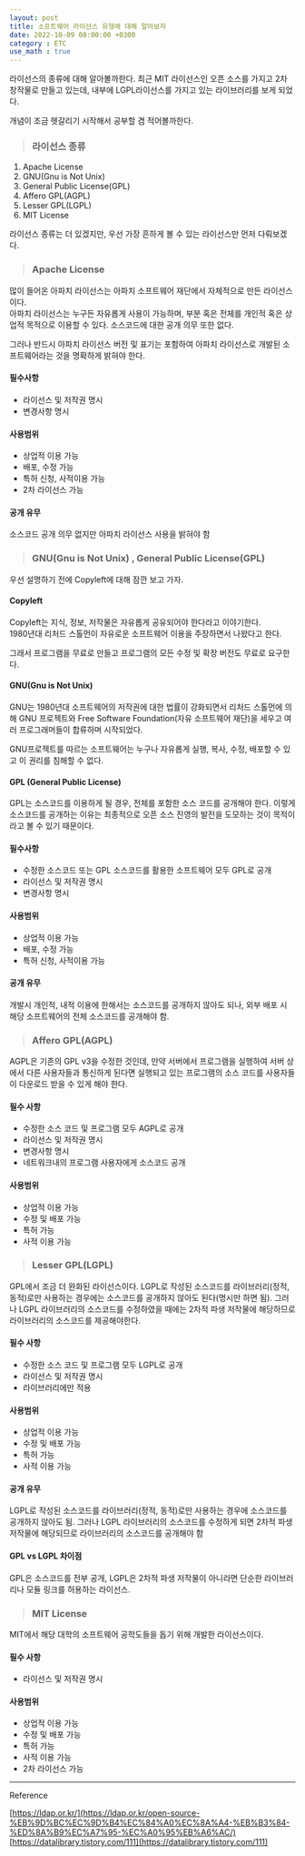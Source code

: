 ```yaml
---
layout: post
title: 소프트웨어 라이선스 유형에 대해 알아보자
date: 2022-10-09 08:00:00 +0300
category : ETC
use_math : true
---   
```

 
라이선스의 종류에 대해 알아볼까한다.
최근 MIT 라이선스인 오픈 소스를 가지고 2차 창작물로 만들고 있는데, 내부에 LGPL라이선스를 가지고 있는 라이브러리를 보게 되었다. 

개념이 조금 헷갈리기 시작해서 공부할 겸 적어볼까한다. 

> ### 라이선스 종류

1. Apache License
2. GNU(Gnu is Not Unix)
3. General Public License(GPL)
4. Affero GPL(AGPL)
5. Lesser GPL(LGPL)
6. MIT License

라이선스 종류는 더 있겠지만, 우선 가장 흔하게 볼 수 있는 라이선스만 먼저 다뤄보겠다.  

> ### Apache License  

많이 들어온 아파치 라이선스는 아파치 소프트웨어 재단에서 자체적으로 만든 라이선스이다.   
아파치 라이선스는 누구든 자유롭게 사용이 가능하며, 부분 혹은 전체를 개인적 혹은 상업적 목적으로 이용할 수 있다. 소스코드에 대한 공개 의무 또한 없다.  

그러나 반드시 아파치 라이선스 버전 및 표기는 포함하여 아파치 라이선스로 개발된 소프트웨어라는 것을 명확하게 밝혀야 한다. 


#### 필수사항 

* 라이선스 및 저작권 명시
* 변경사항 명시

#### 사용범위  

* 상업적 이용 가능
* 배포, 수정 가능
* 특허 신청, 사적이용 가능
* 2차 라이선스 가능 

#### 공개 유무

소스코드 공개 의무 없지만 아파치 라이선스 사용을 밝혀야 함


> ### GNU(Gnu is Not Unix) , General Public License(GPL)  

우선 설명하기 전에 Copyleft에 대해 잠깐 보고 가자.

#### Copyleft
Copyleft는 지식, 정보, 저작물은 자유롭게 공유되어야 한다라고 이야기한다.  
1980년대 리처드 스톨먼이 자유로운 소프트웨어 이용을 주장하면서 나왔다고 한다. 

그래서 프로그램을 무료로 만들고 프로그램의 모든 수정 및 확장 버전도 무료로 요구한다.  

#### GNU(Gnu is Not Unix)   
GNU는 1980년대 소프트웨어의 저작권에 대한 법률이 강화되면서 리처드 스톨먼에 의해 GNU 프로젝트와 Free Software Foundation(자유 소프트웨어 재단)을 세우고 여러 프로그래머들이 합류하며 시작되었다.  

GNU프로젝트를 따르는 소프트웨어는 누구나 자유롭게 실행, 복사, 수정, 배포할 수 있고 이 권리를 침해할 수 없다.  

#### GPL (General Public License)

GPL는 소스코드를 이용하게 될 경우, 전체를 포함한 소스 코드를 공개해야 한다. 이렇게 소스코드를 공개하는 이유는 최종적으로 오픈 소스 진영의 발전을 도모하는 것이 목적이라고 볼 수 있기 때문이다.  

#### 필수사항 

* 수정한 소스코드 또는 GPL 소스코드를 활용한 소프트웨어 모두 GPL로 공개
* 라이선스 및 저작권 명시
* 변경사항 명시

#### 사용범위  

* 상업적 이용 가능
* 배포, 수정 가능
* 특허 신청, 사적이용 가능

#### 공개 유무

개발시 개인적, 내적 이용에 한해서는 소스코드를 공개하지 않아도 되나, 외부 배포 시 해당 소프트웨어의 전체 소스코드를 공개해야 함.  


> ### Affero GPL(AGPL)  

AGPL은 기존의 GPL v3을 수정한 것인데, 만약 서버에서 프로그램을 실행하여 서버 상에서 다른 사용자들과 통신하게 된다면 실행되고 있는 프로그램의 소스 코드를 사용자들이 다운로드 받을 수 있게 해야 한다.  


#### 필수 사항  

* 수정한 소스 코드 및 프로그램 모두 AGPL로 공개
* 라이선스 및 저작권 명시
* 변경사항 명시
* 네트워크내의 프로그램 사용자에게 소스코드 공개  

#### 사용범위  

* 상업적 이용 가능
* 수정 및 배포 가능  
* 특허 가능  
* 사적 이용 가능  


> ### Lesser GPL(LGPL)  

GPL에서 조금 더 완화된 라이선스이다. LGPL로 작성된 소스코드를 라이브러리(정적, 동적)로만 사용하는 경우에는 소스코드를 공개하지 않아도 된다(명시만 하면 됨). 그러나 LGPL 라이브러리의 소스코드를 수정하였을 때에는 2차적 파생 저작물에 해당하므로 라이브러리의 소스코드를 제공해야한다.   

#### 필수 사항  

* 수정한 소스 코드 및 프로그램 모두 LGPL로 공개
* 라이선스 및 저작권 명시
* 라이브러리에만 적용

#### 사용범위  

* 상업적 이용 가능
* 수정 및 배포 가능  
* 특허 가능  
* 사적 이용 가능  

#### 공개 유무

LGPL로 작성된 소스코드를 라이브러리(정적, 동적)로만 사용하는 경우에 소스코드를 공개하지 않아도 됨. 그러나 LGPL 라이브러리의 소스코드를 수정하게 되면 2차적 파생 저작물에 해당되므로 라이브러리의 소스코드를 공개해야 함

#### GPL vs LGPL 차이점  
GPL은 소스코드를 전부 공개, LGPL은 2차적 파생 저작물이 아니라면 단순한 라이브러리나 모듈 링크를 허용하는 라이선스. 


> ### MIT License  

MIT에서 해당 대학의 소프트웨어 공학도들을 돕기 위해 개발한 라이선스이다.  

#### 필수 사항  

* 라이선스 및 저작권 명시

#### 사용범위  

* 상업적 이용 가능
* 수정 및 배포 가능  
* 특허 가능 
* 사적 이용 가능  
* 2차 라이선스 가능 

---------
Reference 

[https://ldap.or.kr/](https://ldap.or.kr/open-source-%EB%9D%BC%EC%9D%B4%EC%84%A0%EC%8A%A4-%EB%B3%84-%ED%8A%B9%EC%A7%95-%EC%A0%95%EB%A6%AC/)   
[https://datalibrary.tistory.com/111](https://datalibrary.tistory.com/111)
